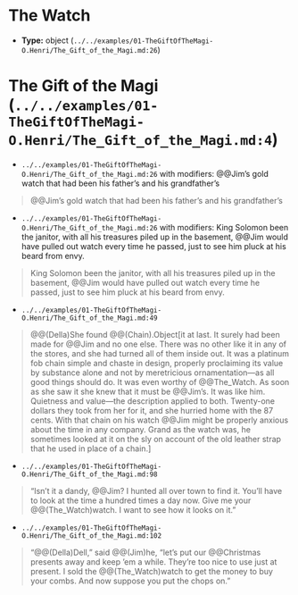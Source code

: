 # The Watch
- **Type:** object (`../../examples/01-TheGiftOfTheMagi-O.Henri/The_Gift_of_the_Magi.md:26`)

# The Gift of the Magi (`../../examples/01-TheGiftOfTheMagi-O.Henri/The_Gift_of_the_Magi.md:4`)
- `../../examples/01-TheGiftOfTheMagi-O.Henri/The_Gift_of_the_Magi.md:26` with modifiers: @@Jim’s gold watch that had been his father’s and his grandfather’s
> @@Jim’s gold watch that had been his father’s and his grandfather’s
- `../../examples/01-TheGiftOfTheMagi-O.Henri/The_Gift_of_the_Magi.md:26` with modifiers: King Solomon been the janitor, with all his treasures piled up in the basement, @@Jim would have pulled out watch every time he passed, just to see him pluck at his beard from envy.
> King Solomon been the janitor, with all his treasures piled up in the basement, @@Jim would have pulled out watch every time he passed, just to see him pluck at his beard from envy.
- `../../examples/01-TheGiftOfTheMagi-O.Henri/The_Gift_of_the_Magi.md:49`
> @@(Della)She found @@(Chain).Object[it at last. It surely had been made for @@Jim and no one else. There was no other like it in any of the stores, and she had turned all of them inside out. It was a platinum fob chain simple and chaste in design, properly proclaiming its value by substance alone and not by meretricious ornamentation—as all good things should do. It was even worthy of @@The_Watch. As soon as she saw it she knew that it must be @@Jim’s. It was like him. Quietness and value—the description applied to both. Twenty-one dollars they took from her for it, and she hurried home with the 87 cents. With that chain on his watch @@Jim might be properly anxious about the time in any company. Grand as the watch was, he sometimes looked at it on the sly on account of the old leather strap that he used in place of a chain.]
- `../../examples/01-TheGiftOfTheMagi-O.Henri/The_Gift_of_the_Magi.md:98`
> “Isn’t it a dandy, @@Jim? I hunted all over town to find it. You’ll have to look at the time a hundred times a day now. Give me your @@(The_Watch)watch. I want to see how it looks on it.”
- `../../examples/01-TheGiftOfTheMagi-O.Henri/The_Gift_of_the_Magi.md:102`
> “@@(Della)Dell,” said @@(Jim)he, “let’s put our @@Christmas presents away and keep ’em a while. They’re too nice to use just at present. I sold the @@(The_Watch)watch to get the money to buy your combs. And now suppose you put the chops on.”
